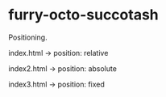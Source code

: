 # furry-octo-succotash
Positioning.

index.html -> position: relative

index2.html -> position: absolute

index3.html -> position: fixed
